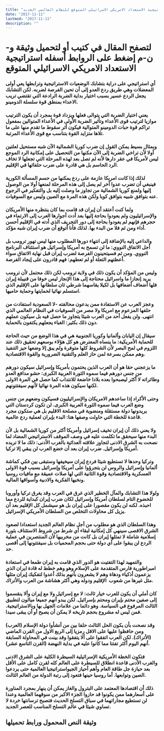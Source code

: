 ```yaml
---
title: "استراتيجية الاستعداد الامريكي الاسرائيلي المتوقع للنظام العالمي الجديد"
date: "2017-11-11"
lastmod: "2017-11-11"
description: ""
---
```

# **لتصفح المقال في كتيب أو لتحميل وثيقة و-ن-م إضغط على الروابط أسفله** **استراتيجية الاستعداد الامريكي الاسرائيلي المتوقع**

### أي استراتيجي على دراية بتشابك الوضعيات الاستراتيجية وترابطها يعي أولى المعضلات وهي طريق ردع العدو إلى أن تحين الفرصة لضربه. لكن التشابك يجعل الردع عسير بسبب اختيار بداية الضربة الرادعة التي تقتضي تريب الاعداء بمنطق قوة سلسلة الدومينو.

### يعني اختيار الضربة التي يتوالى فعلها ويزداد قوة بمجرد أن يكون الترتيب موازيا لترتيب قوى الأعداء وتأثير الضربة الأولى في الأعداء المتوالين بمفعول تراكم قوة حبات الدومينو المتوالية فيكون أثر سقوط ما تقدم منها على ما تلاها متزايد القوة بتناسب مع قوى الأعداء المرتبة.

### وبمثال بسيط يمكن القول إن ضرب كوريا الشمالية الآن شبه مستحيل لعلتين أولا لأن تراخي الضربة إلى الآن مكنها من التحصيل على إمكانية الرد الموجع ليس لأمريكا في عقر دارها لأنه لم تصل بعد لهذه المرحلة التي تجعلها لا تخاف الرد الحاسم بل هي قادرة على ضرب حلفائها في الإقليم.

### لذلك إذا كانت امريكا عازمة على ردع يمكنها من حسم المسألة الكورية فينبغي أن تضرب عدوا آخر لم يصل إلى هذه المرحلة لمنعها أولا من الوصول إليها ولمنع كوريا الشمالية من تجاوز ما وصلت إليه بل والتفكير في الرجوع عنه بتوافق شبيه بتوافق كوبا ولكن هذه المرة مع الصين وليس مع السوفيات.

### ولما كنت أعتقد أن إيران قد قامت بما كان ينتظره منها الأمريكان والإسرائيليون ولم يعودوا بحاجة إليها بعد أدت أجوارها العرب إلى الارتماء في حجرهم فإنهم لم يعودوا بحاجة إلى دور التجريف الذي أدته في الإقليم أحسن أداء ومن ثم فلا من البدء بها. لذلك فأنا أتوقع أن ضرب إيران شبه مؤكد.

### والداعي إليه بالإضافة إلى انتهاء دورها المطلوب منها ليس تهور ترومب بل أجل الاتفاق النووي: ما لن تسمح به أمريكا وإسرائيل هو استئناف البرنامج النووي. ومن ثم فسيتحينون الفرصة لضرب إيران قبل نهاية الاتفاق سواء أعطتهم التعلة أو لم تعطهم: فهم قادرون على إيجاد الفرصة.

### وليس من المؤكد أن يكون ذلك في ولاية ترومب لكن ذلك محتمل لأن ترومب يريد إنجازا ما واسرائيل محتاجة إلى هذا الإنجاز ليس خوفا من قنيبلة إيران فلها أضعاف أضعافها بل لكيلا يقاسهما شرطي ثان سلطانها على الإقليم الذي استسلم نهائيا لحمايتها وحماية حاميها.

### وعجز العرب عن الاستفادة ممن يدعون محالفته -لا السعودية استفادت من حلفها المزعوم مع امريكا ولا مصر من السوفيات في النظام العالمي الذي انتهى. ولن يفعل أحد من العرب شيئا يتجاوز ما حصل فيه بل سيكون عملهم دون ذلك بكثير: الغباء يجعلهم يكتفون بالحماية.

### سيقال إن اليابان وألمانيا وكوريا الجنوبية هي في هذا الوضع من حيث الحاجة للحماية الأمريكية: ما ينساه المعترض هو كل هؤلاء بوسعهم تحقيق ذلك عند اللزوم في لمح البصر لأن الشروط كلها متوفرة ولم يبق إلا وضعها حيز التنفيذ وهم ممكن بسرعة لمن حاز العلم والتقنية الضرورية والقوة الاقتصادية.

### ما يزعجني حقا هو أن العرب الذين يحتمون بأمريكا وإسرائيل سيكون دورهم من جنس دورهم فيما سموه الثورة العربية الكبرى: حشو مدافع العدو وطائراته لا أكثر ليصبحوا بعده بلادا خاضعة للانتداب كما حصل في المرة الاولى لكنها سيكون هذه المرة نهائيا لأنهم سيفتتونهم.

### وحتى الأكراد إذا ساعدهم الامريكان والإسرائيليون فسيكون وضعهم من جنس وضع العرب فيما سموه الثورة العربية الكبرى. لن تكون كردستان التي يريدونها دولة مستقلة ومنضوية في مصلحة الاقليم بل هي ستكون مجرد قاعدة للخطة التي حاولت وصفها هنا: البدء بإيران لعملية ردع عالمية.

### ولا يعني ذلك أن إيران تخيف إسرائيل وأمريكا أكثر من كوريا الشمالية بل لأن البدء منها سيحقق ما تكلمت عليه في وصف الموقف الاستراتيجي المضاد لما نصحت به الشرق الادنى لتجاوز علاقته العدائية بالغرب الأدنى: ذلك ما لا تريده أمريكا وإسرائيل. ضرب إيران بعد أن خضع العرب لن يبقي إلا تركيا.

### وتركيا وحدها لا تستطيع شيئا فردع إيران سيخيفها وستبقى بين فكي كماشة ألمانيا وإسرائيل والروس لن يتجرؤوا على أمريكا وإسرائيل بسبب قوة الاولى العسكرية والاقتصادية وقوة الثانية التي لها صلات عميقة مع مافيات روسيا ونخبها الفكرية والادبية وأسواقها المالية.

### ولولا هذا التشابك والمآل الخطير الذي غرق في العرب وقد يغرق تركيا وأوروبا للخضوع التام لسلطان أمريكا وإسرائيل لكان ضرب إيران كبداية للردع مما احبذه. لكنه لن يكون مقصورا على إيران بل هو سيشمل كل الإقليم بعد أن يزيل كل محاولات التخلص من السلطان الأمريكي الإسرائيل.

### وهذا السلطان الذي هو مطلوب من أجل نظام العالم الجديد استعدادا لصعود الشرق الاقصى سينهي كل إمكانية لبقاء أي شرط من شروط الاستئناف بثورة إسلامية شاملة لا تمثلها إيران بل كانت من مخربيها لأن المنتصرين في عملية الردع لن يبقوا على أي دولة حتى بحجم المحميات بل سيفتتونها إلى أقصى حد.

### والتمهيد لهذا التفتيت هو الدور الذي قامت به إيران طمعا في استعادة امبراطورية فارس المتقدمة على الإسلام وهو وهم خطط له قادة ايران الذي يزعمون أذكياء ودهاة وهم لا يشعرون بأنهم بذلك أعدوا لتفكيك إيران مثلها مثل غيرها من شعوب  الإقليم ودوله وهي أكثر هشاشة من العرب والأتراك.

### كان أملي أن يكون للعرب خيار ثالث: لا مع إسرائيل ولا مع إيران وألا ينقسموا إلى صفين محتم بإيران ومحتم بإسرائيل. لكن يبدو أنهم جميعا ميالون لتطبيق الثالث المرفوع في السياسة. وهو دائما من علامات الجهل بها وبالاستراتيجية. فمن ليس له مشروع بحجم تاريخه لا يمكن أن يصبح أو أن يبقى سيدا.

### وقد نصحت بأن يكون الحل الثالث حلفا بين من أنشأوا دولة الإسلام (العرب) ومن حافظوا عليها على الاقل رمزيا إلى الربع الاول من القرن الماضي (الأتراك). لكن العرب اتفقوا على ألا يتفقوا وقد بينت في المحاولة السابقة أنهم اليوم أكثر تفتتا مما كانوا عليه في بداية النهضة (القرن التاسع عشر).

### فتكون الخطة الأمريكية الإسرائيلية السيطرة الكلية على الشرق الادنى والغرب الأدنى قاعدة انطلاق للسيطرة على العالم كله لقرن كامل على الأقل بعد حيازة جل طاقة العام وأهم أحياز الجيواستراتيجيا العالمية حتى يردعوا الصين وتوابعها. أما روسيا حينها فتعود إلى رتبة الدولة من العالم الثالث.

### ذلك أن اقتصادها المعتمد على البترول والغاز يمكن أن ينهار بمجرد المناورة على أسعارهما ممن يكونوا قد حازوا الجزء الاكبر من سوقهما العالمية وعندا لن تستطيع مجاراتهما في سباق التسلح الحديث فتصبح ترسانتها خردة لا تساوي شيئا في عالم التسلح المناسب للعصر الجديد.

## وثيقة النص المحمول ورابط تحميلها

###